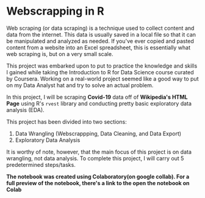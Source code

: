 # Webscrapping in R
Web scraping (or data scraping) is a technique used to collect content and data from the internet. This data is usually saved in a local file so that it can be manipulated and analyzed as needed. If you've ever copied and pasted content from a website into an Excel spreadsheet, this is essentially what web scraping is, but on a very small scale.<p>
This project was embarked upon to put to practice the knowledge and skills I gained while taking the Introduction to R for Data Science course curated by Coursera. Working on a real-world project seemed like a good way to put on my Data Analyst hat and try to solve an actual problem. <p>
In this project, I will be scraping **Covid-19** data off of **Wikipedia's HTML Page** using R's `rvest` library and conducting pretty basic exploratory data analysis (EDA).<p>
This project has been divided into two sections:<p>
1. Data Wrangling (Webscrappping, Data Cleaning, and Data Export)
2. Exploratory Data Analysis 
<p>It is worthy of note, however, that the main focus of this project is on data wrangling, not data analysis. To complete this project, I will carry out 5 predetermined steps/tasks.
<p><b>The notebook was created using Colaboratory(on google collab). For a full preview of the notebook, there's a link to the open the notebook on Colab</b></p>
